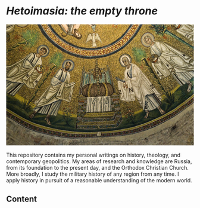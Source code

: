 # <i>Hetoimasia: the empty throne</i>

![](/writing/images/title.jpg)

This repository contains my personal writings on history, theology, and contemporary geopolitics. My areas of research and knowledge are Russia, from its foundation to the present day, and the Orthodox Christian Church. More broadly, I study the military history of any region from any time. I apply history in pursuit of a reasonable understanding of the modern world.

## Content

